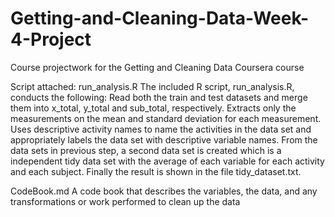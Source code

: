 # Getting-and-Cleaning-Data-Week-4-Project

Course projectwork for the Getting and Cleaning Data Coursera course


Script attached: run_analysis.R
The included R script, run_analysis.R, conducts the following:
Read both the train and test datasets and merge them into x_total, y_total and sub_total, respectively.
Extracts only the measurements on the mean and standard deviation for each measurement.
Uses descriptive activity names to name the activities in the data set and appropriately labels the data set with descriptive variable names.
From the data sets in previous step, a second data set is created which is a independent tidy data set with the average of each variable for each activity and each subject.
Finally the result is shown in the file tidy_dataset.txt.


CodeBook.md
A code book that describes the variables, the data, and any transformations or work performed to clean up the data

